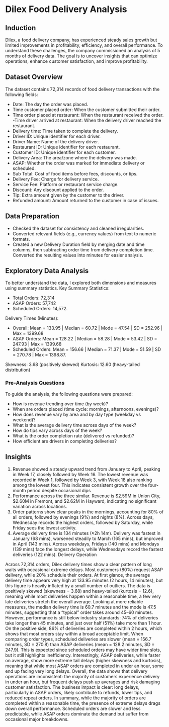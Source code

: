 # Dilex Food Delivery Analysis
## Induction
Dilex, a food delivery company, has experienced steady sales growth but limited improvements in profitability, efficiency, and overall performance. To understand these challenges, the company commissioned an analysis of 5 months of delivery data. The goal is to uncover insights that can optimize operations, enhance customer satisfaction, and improve profitability.
## Dataset Overview 
The dataset contains 72,314 records of food delivery transactions with the following fields:
- Date: The day the order was placed.
- Time customer placed order: When the customer submitted their order.
- Time order placed at restaurant: When the restaurant received the order.
-Time driver arrived at restaurant: When the delivery driver reached the restaurant.
- Delivery time: Time taken to complete the delivery.
- Driver ID: Unique identifier for each driver.
- Driver Name: Name of the delivery driver.
- Restaurant ID: Unique identifier for each restaurant.
- Customer ID: Unique identifier for each customer.
- Delivery Area: The area/zone where the delivery was made.
- ASAP: Whether the order was marked for immediate delivery or scheduled.
- Sub Total: Cost of food items before fees, discounts, or tips.
- Delivery Fee: Charge for delivery service.
- Service Fee: Platform or restaurant service charge.
- Discount: Any discount applied to the order.
- Tip: Extra amount given by the customer to the driver.
- Refunded amount: Amount returned to the customer in case of issues.
## Data Preparation
- Checked the dataset for consistency and cleaned irregularities.
- Converted relevant fields (e.g., currency values) from text to numeric formats.
- Created a new Delivery Duration field by merging date and time columns, then subtracting order time from delivery completion time.
Converted the resulting values into minutes for easier analysis.
## Exploratory Data Analysis
To better understand the data, I explored both dimensions and measures using summary statistics.
Key Summary Statistics:
- Total Orders: 72,314
- ASAP Orders: 57,742
- Scheduled Orders: 14,572.

Delivery Times (Minutes):
- Overall: Mean = 133.95 | Median = 60.72 | Mode = 47.54 | SD = 252.96 | Max = 1399.68
- ASAP Orders: Mean = 128.22 | Median = 58.28 | Mode = 53.42 | SD = 247.93 | Max = 1399.68
- Scheduled Orders: Mean = 156.66 | Median = 71.37 | Mode = 51.59 | SD = 270.78 | Max = 1398.87.

Skewness: 3.68 (positively skewed)
Kurtosis: 12.60 (heavy-tailed distribution)
### Pre-Analysis Questions
To guide the analysis, the following questions were prepared:
- How is revenue trending over time (by week)?
- When are orders placed (time cycle: mornings, afternoons, evenings)?
- How does revenue vary by area and by day type (weekday vs weekend)?
- What is the average delivery time across days of the week?
- How do tips vary across days of the week?
- What is the order completion rate (delivered vs refunded)?
- How efficient are drivers in completing deliveries?
## Insights
1.	Revenue showed a steady upward trend from January to April, peaking in Week 17, closely followed by Week 16. The lowest revenue was recorded in Week 1, followed by Week 3, with Week 18 also ranking among the lowest four. This indicates consistent growth over the four-month period despite occasional dips
2.	Performance across the three similar. Revenue is $2.59M in Union City, $2.60M in Fremont, and $2.62M in Hayward, indicating no significant variation across locations.
3.	Order patterns show clear peaks in the mornings, accounting for 80% of all orders, followed by evenings (9%) and nights (8%). Across days, Wednesday records the highest orders, followed by Saturday, while Friday sees the lowest activity.
4.	Average delivery time is 134 minutes (≈2h 14m). Delivery was fastest in January (68 mins), worsened steadily to March (165 mins), but improved in April (143 mins). Across weekdays, Fridays (140 mins) and Mondays (139 mins) face the longest delays, while Wednesdays record the fastest deliveries (122 mins).
Delivery Operation

Across 72,314 orders, Dilex delivery times show a clear pattern of long waits with occasional extreme delays. Most customers (80%) request ASAP delivery, while 20% schedule their orders. At first glance, the average delivery time appears very high at 133.95 minutes (2 hours, 14 minutes), but this figure is heavily inflated by a small number of outliers. The data is positively skewed (skewness = 3.68) and heavy-tailed (kurtosis = 12.6), meaning while most deliveries happen within a reasonable time, a few very late deliveries stretch the overall average.
Looking at more reliable measures, the median delivery time is 60.7 minutes and the mode is 47.5 minutes, suggesting that a “typical” order takes around 45–60 minutes. However, performance is still below industry standards: 74% of deliveries take longer than 45 minutes, and just over half (51%) take more than 1 hour. On the positive side, 86% of deliveries are completed within 2 hours, which shows that most orders stay within a broad acceptable limit.
When comparing order types, scheduled deliveries are slower (mean = 156.7 minutes, SD = 270.8) than ASAP deliveries (mean = 128.2 minutes, SD = 247.9). This is expected since scheduled orders may have wider time slots, but it still highlights inefficiency. Interestingly, ASAP deliveries, while faster on average, show more extreme tail delays (higher skewness and kurtosis), meaning that while most ASAP orders are completed in under an hour, some end up facing very long delays.
Overall, the data shows that delivery operations are inconsistent: the majority of customers experience delivery in under an hour, but frequent delays push up averages and risk damaging customer satisfaction. The business impact is clear: long delays, particularly in ASAP orders, likely contribute to refunds, lower tips, and reduced repeat orders.
In summary, while the majority of orders are completed within a reasonable time, the presence of extreme delays drags down overall performance. Scheduled orders are slower and less predictable, while ASAP orders dominate the demand but suffer from occasional major breakdowns. 


